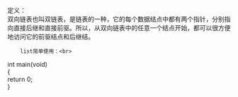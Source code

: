 定义：<br>
	双向链表也叫双链表，是链表的一种，它的每个数据结点中都有两个指针，分别指向直接后继和直接前驱。所以，从双向链表中的任意一个结点开始，都可以很方便地访问它的前驱结点和后继结。
	
		list简单使用：<br>
int main(void)<br>
{<br>
	return 0;<br>
}<br>

